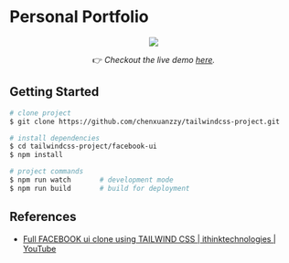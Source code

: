 # Personal Portfolio

<!-- demo screenshot -->
<div align="center">

  <img src="https://i.imgur.com/p3nURdC.gif" />

👉️ _Checkout the live demo [here](https://chenxuanzzy.github.io/tailwindcss-project/personal-portfolio/)._

</div>

## Getting Started

```bash
# clone project
$ git clone https://github.com/chenxuanzzy/tailwindcss-project.git

# install dependencies
$ cd tailwindcss-project/facebook-ui
$ npm install

# project commands
$ npm run watch       # development mode
$ npm run build       # build for deployment
```

## References

- [Full FACEBOOK ui clone using TAILWIND CSS | ithinktechnologies | YouTube](https://www.youtube.com/watch?v=oWsbAI8pGc8&t=3s&ab_channel=ithinktechnologies)
